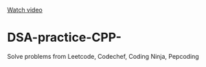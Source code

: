 [Watch video](https://user-images.githubusercontent.com/100759293/198841833-5c824f8e-8612-4342-86e7-3a9afa5e3e5e.webm)
# DSA-practice-CPP-
Solve problems from Leetcode, Codechef, Coding Ninja, Pepcoding
